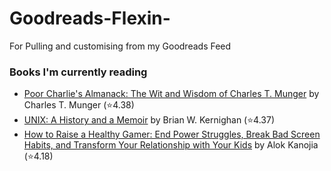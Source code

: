 # Goodreads-Flexin-
For Pulling and customising from my Goodreads Feed

### Books I'm currently reading
<!-- GOODREADS-LIST:START -->
- [Poor Charlie's Almanack: The Wit and Wisdom of Charles T. Munger](https://www.goodreads.com/review/show/4658512758?utm_medium=api&utm_source=rss) by Charles T. Munger (⭐️4.38)
- [UNIX: A History and a Memoir](https://www.goodreads.com/review/show/6590604338?utm_medium=api&utm_source=rss) by Brian W. Kernighan (⭐️4.37)
- [How to Raise a Healthy Gamer: End Power Struggles, Break Bad Screen Habits, and Transform Your Relationship with Your Kids](https://www.goodreads.com/review/show/6338590986?utm_medium=api&utm_source=rss) by Alok Kanojia (⭐️4.18)
<!-- GOODREADS-LIST:END -->
